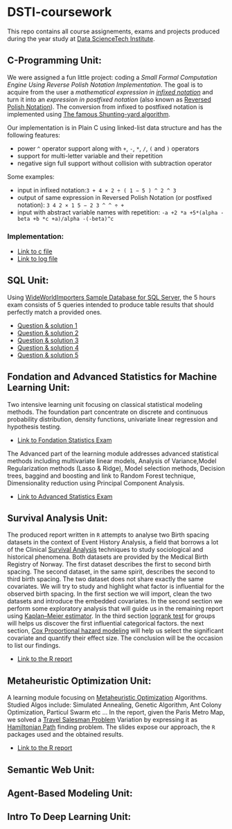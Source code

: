 # DSTI-coursework
This repo contains all course assignements, exams and projects produced during the year study at [Data ScienceTech Institute](https://www.datasciencetech.institute).

## C-Programming Unit:

We were assigned a fun little project: coding a *Small Formal Computation Engine Using Reverse Polish Notation Implementation*.
The goal is to acquire from the user a *mathematical expression in [infixed notation](https://en.wikipedia.org/wiki/Infix_notation)* and turn it into an *expression in postfixed notation* (also known as [Reversed Polish Notation](https://en.wikipedia.org/wiki/Reverse_Polish_notation)). The conversion from infixed to postfixed notation is implemented using [The famous Shunting-yard algorithm](https://en.wikipedia.org/wiki/Shunting-yard_algorithm).

Our implementation is in Plain C using linked-list data structure and has the following features:
- power `^` operator support along with `+`, `-`, `*`, `/`, `(` and `)` operators
- support for multi-letter variable and their repetition
- negative sign full support without collision with subtraction operator

Some examples:
- input in infixed notation:`3 + 4 × 2 ÷ ( 1 − 5 ) ^ 2 ^ 3`
- output of same expression in Reversed Polish Notation (or postfixed notation): `3 4 2 × 1 5 − 2 3 ^ ^ ÷ +`
- input with abstract variable names with repetition: `-a +2 *a +5*(alpha - beta +b *c +a)/alpha -(-beta)^c`

### Implementation:

- [Link to c file ](C-Programming-Unit/maher_formal_engine.c)
- [Link to log file](C-Programming-Unit/MaherFormalEngine.log.txt)

## SQL Unit:
Using [WideWorldImporters Sample Database for SQL Server](https://github.com/microsoft/sql-server-samples/tree/master/samples/databases/wide-world-importers), the 5 hours exam consists of 5 queries intended to produce table results that should perfectly match a provided ones.
- [Question & solution 1](SQL-Unit/SQL-Answer-1.txt)
- [Question & solution 2](SQL-Unit/SQL-Answer-2.txt)
- [Question & solution 3](SQL-Unit/SQL-Answer-3.txt)
- [Question & solution 4](SQL-Unit/SQL-Answer-4.txt)
- [Question & solution 5](SQL-Unit/SQL-Answer-5.txt)

## Fondation and Advanced Statistics for Machine Learning Unit:
Two intensive learning unit focusing on classical statistical modeling methods. The foundation part concentrate on discrete and continuous probability distribution, density functions, univariate linear regression and hypothesis testing.
- [Link to Fondation Statistics Exam](Fsml%20Maher%20SEBAI.pdf)

The Advanced part of the learning module addresses advanced statistical methods including multivariate linear models, Analysis of Variance,Model Regularization methods (Lasso & Ridge), Model selection methods, Decision trees, baggind and boosting and link to Random Forest technique, Dimensionality reduction using Principal Component Analysis.
- [Link to Advanced Statistics Exam](ASML-EXAM-Maher-SEBAI.pdf)

## Survival Analysis Unit:
The produced report written in `R` attempts to analyse two Birth spacing datasets in the context of Event History Analysis, a field that borrows a lot of the Clinical [Survival Analysis](https://en.wikipedia.org/wiki/Survival_analysis) techniques to study sociological and historical phenomena. Both datasets are provided by the Medical Birth Registry of Norway. The first dataset describes the first to second birth spacing. The second dataset, in the same spirit, describes the second to third birth spacing. The two dataset does not share exactly the same covariates. We will try to study and highlight what factor is influential for the observed birth spacing. In the first section we will import, clean the two datasets and introduce the embedded covariates. In the second section we perform some exploratory analysis that will guide us in the remaining report using [Kaplan–Meier estimator](https://en.wikipedia.org/wiki/Kaplan%E2%80%93Meier_estimator). In the third section [logrank test](https://en.wikipedia.org/wiki/Logrank_test) for groups will helps us discover the first influential categorical factors. the next section, [Cox Proportional hazard modeling](https://en.wikipedia.org/wiki/Proportional_hazards_model) will help us select the significant covariate and quantify their effect size. The conclusion will be the occasion to list our findings.
- [Link to the R report](Maher-SEBAI-Birth_Spacing-Report.pdf)

## Metaheuristic Optimization Unit:
A learning module focusing on [Metaheuristic Optimization](http://www.scholarpedia.org/article/Metaheuristic_Optimization) Algorithms. Studied Algos include: Simulated Annealing, Genetic Algorithm, Ant Colony Optimization, Particul Swarm etc ...
In the report, given the Paris Metro Map, we solved a [Travel Salesman Problem](https://en.wikipedia.org/wiki/Travelling_salesman_problem) Variation by expressing it as [Hamiltonian Path](https://en.wikipedia.org/wiki/Hamiltonian_path) finding problem. The slides expose our approach, the `R` packages used and the obtained results.

- [Link to the R report](Maher-SEBAI-MetaH-report.pdf)

## Semantic Web Unit:

## Agent-Based Modeling Unit:

## Intro To Deep Learning Unit:
